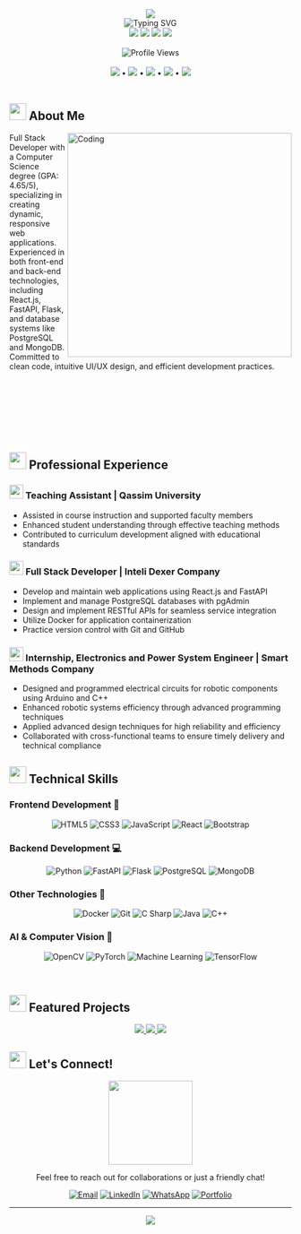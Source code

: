 <!-- Header Banner -->
<div align="center">
  <img src="https://capsule-render.vercel.app/api?type=waving&color=gradient&customColorList=6,12,30&height=200&section=header&text=Shatha%20Altasan&fontSize=80&fontAlignY=35&animation=twinkling&fontColor=white&desc=Full%20Stack%20Developer%20|%20Computer%20Science%20Graduate&descAlignY=55" />
</div>

<div align="center">
  <img src="https://readme-typing-svg.herokuapp.com?font=Fira+Code&weight=600&size=40&pause=1000&color=7520FF&center=true&vCenter=true&width=600&height=100&lines=Hi+%F0%9F%91%8B+I'm+Shatha+Altasan;Passionate+Developer;Problem+Solver" alt="Typing SVG" />
</div>

<div align="center">
  <a href="https://www.linkedin.com/in/shatha-altassan/"><img src="https://img.shields.io/badge/LinkedIn-0077B5?style=for-the-badge&logo=linkedin&logoColor=white"/></a>
  <a href="mailto:shatha.altassan@outlook.com"><img src="https://img.shields.io/badge/Email-0078D4?style=for-the-badge&logo=microsoft-outlook&logoColor=white"/></a>
  <a href="https://shatha-altasan-portfolio.onrender.com/"><img src="https://img.shields.io/badge/Portfolio-4CAF50?style=for-the-badge&logo=netlify&logoColor=white"/></a>
  <a href="https://wa.me/966505191283"><img src="https://img.shields.io/badge/WhatsApp-25D366?style=for-the-badge&logo=whatsapp&logoColor=white"/></a>
</div>

<br>

<!-- Profile Views Counter -->
<div align="center">
  <img src="https://komarev.com/ghpvc/?username=ShathaAltassan&style=for-the-badge&color=7520FF" alt="Profile Views" />
</div>

<br>

<!-- Quick Links -->
<div align="center">
  <a href="#-about-me"><img src="https://img.shields.io/badge/About_Me-7520FF?style=for-the-badge"/></a> •
  <a href="#-professional-experience"><img src="https://img.shields.io/badge/Experience-FF2D9C?style=for-the-badge"/></a> •
  <a href="#%EF%B8%8F-technical-skills"><img src="https://img.shields.io/badge/Skills-00C7BD?style=for-the-badge"/></a> •
  <a href="#-featured-projects"><img src="https://img.shields.io/badge/Projects-FFA116?style=for-the-badge"/></a> •
  <a href="#-lets-connect"><img src="https://img.shields.io/badge/Connect-FF5E5B?style=for-the-badge"/></a>
</div>

<br>

## <img src="https://media.giphy.com/media/v1.Y2lkPTc5MGI3NjExMzllM2ZkNjY4YTFjYjJlZGQzOTU3ZmI4OWM2MGVjM2QyZjkxYjM5ZiZlcD12MV9pbnRlcm5hbF9naWZzX2dpZklkJmN0PWc/UVG0BN8TOMKkPOJS6m/giphy.gif" width="30"> About Me

<img align="right" alt="Coding" width="400" src="https://user-images.githubusercontent.com/74038190/229223263-cf2e4b07-2615-4f87-9c38-e37600f8381a.gif"/>

<p align="left">
Full Stack Developer with a Computer Science degree (GPA: 4.65/5), specializing in creating dynamic, responsive web applications. Experienced in both front-end and back-end technologies, including React.js, FastAPI, Flask, and database systems like PostgreSQL and MongoDB. Committed to clean code, intuitive UI/UX design, and efficient development practices.
</p>

<br><br><br><br><br><br>

## <img src="https://media.giphy.com/media/v1.Y2lkPTc5MGI3NjExYjM4MzQzMDZiZGNkNjg2ZTFhZjYwYjYzYjU5NjA0OGUyYzM3YmU3YiZlcD12MV9pbnRlcm5hbF9naWZzX2dpZklkJmN0PWc/WFZvB7VIXBgiz3oDXE/giphy.gif" width="30"> Professional Experience

### <img src="https://media.giphy.com/media/v1.Y2lkPTc5MGI3NjExOTJjOTQ4YjMtOTU0YS00M2IwLWFhOTYtNGQ5Y2M5ZGYxZjlhJmVwPXYxX2ludGVybmFsX2dpZnNfZ2lmSWQmY3Q9cw/jSKBmKkvo2dPQQtsR1/giphy.gif" width="25"> Teaching Assistant | Qassim University
-  Assisted in course instruction and supported faculty members
-  Enhanced student understanding through effective teaching methods
-  Contributed to curriculum development aligned with educational standards

### <img src="https://media.giphy.com/media/v1.Y2lkPTc5MGI3NjExYjYzNjBkNzYtNTZhMC00ODU1LWE0ZGUtNDc0ZjgwYTJlZGMyJmVwPXYxX2ludGVybmFsX2dpZnNfZ2lmSWQmY3Q9cw/bGgsc5mWoryfgKBx1u/giphy.gif" width="25"> Full Stack Developer | Inteli Dexer Company
-  Develop and maintain web applications using React.js and FastAPI
-  Implement and manage PostgreSQL databases with pgAdmin
-  Design and implement RESTful APIs for seamless service integration
-  Utilize Docker for application containerization
-  Practice version control with Git and GitHub

### <img src="https://media.giphy.com/media/v1.Y2lkPTc5MGI3NjExNjk0YzM5ZDYtYjU0Yy00MTFhLWFhOWUtNDJkNTU4NDk0ZmM5JmVwPXYxX2ludGVybmFsX2dpZnNfZ2lmSWQmY3Q9cw/CuuSHzuc0O166MRfjt/giphy.gif" width="25"> Internship, Electronics and Power System Engineer | Smart Methods Company
-  Designed and programmed electrical circuits for robotic components using Arduino and C++
-  Enhanced robotic systems efficiency through advanced programming techniques
-  Applied advanced design techniques for high reliability and efficiency
-  Collaborated with cross-functional teams to ensure timely delivery and technical compliance

## <img src="https://media.giphy.com/media/v1.Y2lkPTc5MGI3NjExOWQ5YjZhYzEtNDU0Ni00NGE2LWEyY2UtYzFhNTU1NzUyNDUxJmVwPXYxX2ludGVybmFsX2dpZnNfZ2lmSWQmY3Q9cw/QssGEmpkyEOhBCb7e1/giphy.gif" width="30"> Technical Skills

### Frontend Development 🎨
<div align="center">
  
  ![HTML5](https://img.shields.io/badge/HTML5-E34F26?style=for-the-badge&logo=html5&logoColor=white)
  ![CSS3](https://img.shields.io/badge/CSS3-1572B6?style=for-the-badge&logo=css3&logoColor=white)
  ![JavaScript](https://img.shields.io/badge/JavaScript-F7DF1E?style=for-the-badge&logo=javascript&logoColor=black)
  ![React](https://img.shields.io/badge/React-61DAFB?style=for-the-badge&logo=react&logoColor=black)
  ![Bootstrap](https://img.shields.io/badge/Bootstrap-7952B3?style=for-the-badge&logo=bootstrap&logoColor=white)
  
</div>

### Backend Development 💻
<div align="center">
  
  ![Python](https://img.shields.io/badge/Python-3776AB?style=for-the-badge&logo=python&logoColor=white)
  ![FastAPI](https://img.shields.io/badge/FastAPI-009688?style=for-the-badge&logo=fastapi&logoColor=white)
  ![Flask](https://img.shields.io/badge/Flask-000000?style=for-the-badge&logo=flask&logoColor=white)
  ![PostgreSQL](https://img.shields.io/badge/PostgreSQL-336791?style=for-the-badge&logo=postgresql&logoColor=white)
  ![MongoDB](https://img.shields.io/badge/MongoDB-47A248?style=for-the-badge&logo=mongodb&logoColor=white)
  
</div>

### Other Technologies 🔧
<div align="center">
  
  ![Docker](https://img.shields.io/badge/Docker-2496ED?style=for-the-badge&logo=docker&logoColor=white)
  ![Git](https://img.shields.io/badge/Git-F05032?style=for-the-badge&logo=git&logoColor=white)
  ![C Sharp](https://img.shields.io/badge/C%23-239120?style=for-the-badge&logo=c-sharp&logoColor=white)
  ![Java](https://img.shields.io/badge/Java-007396?style=for-the-badge&logo=java&logoColor=white)
  ![C++](https://img.shields.io/badge/C++-00599C?style=for-the-badge&logo=c%2B%2B&logoColor=white)
  
</div>

### AI & Computer Vision 🤖
<div align="center">
  
  ![OpenCV](https://img.shields.io/badge/OpenCV-5C3EE8?style=for-the-badge&logo=opencv&logoColor=white)
  ![PyTorch](https://img.shields.io/badge/PyTorch-EE4C2C?style=for-the-badge&logo=pytorch&logoColor=white)
  ![Machine Learning](https://img.shields.io/badge/Machine_Learning-FF6F00?style=for-the-badge&logo=tensorflow&logoColor=white)
  ![TensorFlow](https://img.shields.io/badge/TensorFlow-FF6F00?style=for-the-badge&logo=tensorflow&logoColor=white)
  
</div>

<br>

## <img src="https://media.giphy.com/media/v1.Y2lkPTc5MGI3NjExYjQ5ZDIzYjYtOTBkNC00MjJjLWI4ZGQtNTY0NjBjMGVlMjI4JmVwPXYxX2ludGVybmFsX2dpZnNfZ2lmSWQmY3Q9cw/LWJ7cKyiWPCnVyuAhT/giphy.gif" width="30"> Featured Projects

<div align="center">
  <a href="https://github.com/ShathaAltassan/FDR-SYSTEM-">
    <img src="https://github-readme-stats.vercel.app/api/pin/?username=ShathaAltassan&repo=FDR-SYSTEM-&theme=midnight-purple" />
  </a>
  <a href="https://github.com/ShathaAltassan/Gamer-X">
    <img src="https://github-readme-stats.vercel.app/api/pin/?username=ShathaAltassan&repo=Gamer-X&theme=midnight-purple" />
  </a>
  <a href="https://github.com/ShathaAltassan/PongGame">
    <img src="https://github-readme-stats.vercel.app/api/pin/?username=ShathaAltassan&repo=PongGame&theme=midnight-purple" />
  </a>
</div>

## <img src="https://media.giphy.com/media/v1.Y2lkPTc5MGI3NjExNjBhMzM5NjQtY2ZjMC00NGYyLWE0ZjAtMjM4ZTUxYjMxZjUxJmVwPXYxX2ludGVybmFsX2dpZnNfZ2lmSWQmY3Q9cw/YnS7j9pwnECXLMrI4t/giphy.gif" width="30"> Let's Connect!

<div align="center">
  <img src="https://media.giphy.com/media/v1.Y2lkPTc5MGI3NjExNjM2YzMyMzY0ZWZjYjY0ZGNmMjFhOGJlNjFhOTcyYTUzYTM4ZjRlNiZlcD12MV9pbnRlcm5hbF9naWZzX2dpZklkJmN0PWc/HQHwvSBSy7s0AXOlWt/giphy.gif" width="150" />
</div>

<div align="center">
  <p>Feel free to reach out for collaborations or just a friendly chat!</p>
  
  [![Email](https://img.shields.io/badge/Email-0078D4?style=for-the-badge&logo=microsoft-outlook&logoColor=white)](mailto:shatha.altassan@outlook.com)
  [![LinkedIn](https://img.shields.io/badge/LinkedIn-0077B5?style=for-the-badge&logo=linkedin&logoColor=white)](https://www.linkedin.com/in/shatha-altassan/)
  [![WhatsApp](https://img.shields.io/badge/WhatsApp-25D366?style=for-the-badge&logo=whatsapp&logoColor=white)](https://wa.me/966505191283)
  [![Portfolio](https://img.shields.io/badge/Portfolio-4CAF50?style=for-the-badge&logo=netlify&logoColor=white)](https://shatha-altasan-portfolio.onrender.com/)
</div>

---

<!-- Footer -->
<div align="center">
  <img src="https://capsule-render.vercel.app/api?type=waving&color=gradient&customColorList=6,12,30&height=100&section=footer" />
</div>

